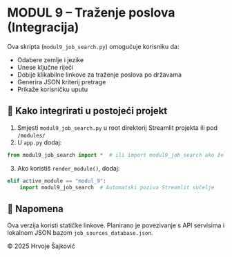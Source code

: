 # MODUL 9 – Traženje poslova (Integracija)

Ova skripta (`modul9_job_search.py`) omogućuje korisniku da:
- Odabere zemlje i jezike
- Unese ključne riječi
- Dobije klikabilne linkove za traženje poslova po državama
- Generira JSON kriterij pretrage
- Prikaže korisničku uputu

## 🔧 Kako integrirati u postojeći projekt

1. Smjesti `modul9_job_search.py` u root direktorij Streamlit projekta ili pod `/modules/`
2. U `app.py` dodaj:

```python
from modul9_job_search import *  # ili import modul9_job_search ako želiš eksplicitno pozivanje
```

3. Ako koristiš `render_module()`, dodaj:

```python
elif active_module == "modul_9":
    import modul9_job_search  # Automatski poziva Streamlit sučelje
```

## 🧠 Napomena
Ova verzija koristi statičke linkove. Planirano je povezivanje s API servisima i lokalnom JSON bazom `job_sources_database.json`.

© 2025 Hrvoje Šajković
